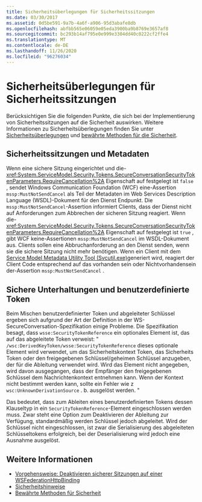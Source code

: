 ```yaml
---
title: Sicherheitsüberlegungen für Sicherheitssitzungen
ms.date: 03/30/2017
ms.assetid: 0d5be591-9a7b-4a6f-a906-95d3abafe8db
ms.openlocfilehash: abfbb565e06059e05eda3900ba9b8769e3657af8
ms.sourcegitcommit: bc293b14af795e0e999e3304dd40c0222cf2ffe4
ms.translationtype: MT
ms.contentlocale: de-DE
ms.lasthandoff: 11/26/2020
ms.locfileid: "96276034"
---
```

# <a name="security-considerations-for-secure-sessions"></a>Sicherheitsüberlegungen für Sicherheitssitzungen

Berücksichtigen Sie die folgenden Punkte, die sich bei der Implementierung von Sicherheitssitzungen auf die Sicherheit auswirken. Weitere Informationen zu Sicherheitsüberlegungen finden Sie unter [Sicherheitsüberlegungen](security-considerations-in-wcf.md) und [bewährte Methoden für die Sicherheit](best-practices-for-security-in-wcf.md).  
  
## <a name="secure-sessions-and-metadata"></a>Sicherheitssitzungen und Metadaten  

 Wenn eine sichere Sitzung eingerichtet und die- <xref:System.ServiceModel.Security.Tokens.SecureConversationSecurityTokenParameters.RequireCancellation%2A> Eigenschaft auf festgelegt ist `false` , sendet Windows Communication Foundation (WCF) eine-Assertion `mssp:MustNotSendCancel` als Teil der Metadaten im Web Services Description Language (WSDL)-Dokument für den Dienst Endpunkt. Die `mssp:MustNotSendCancel`-Assertion informiert Clients, dass der Dienst nicht auf Anforderungen zum Abbrechen der sicheren Sitzung reagiert. Wenn die- <xref:System.ServiceModel.Security.Tokens.SecureConversationSecurityTokenParameters.RequireCancellation%2A> Eigenschaft auf festgelegt ist `true` , gibt WCF keine-Assertionen `mssp:MustNotSendCancel` im WSDL-Dokument aus. Clients sollen eine Abbruchanforderung an den Dienst senden, wenn sie die sichere Sitzung nicht mehr benötigen. Wenn ein Client mit dem [Service Model Metadata Utility Tool (Svcutil.exe)](../servicemodel-metadata-utility-tool-svcutil-exe.md)generiert wird, reagiert der Client Code entsprechend auf das vorhanden sein oder Nichtvorhandensein der-Assertion `mssp:MustNotSendCancel` .  
  
## <a name="secure-conversations-and-custom-tokens"></a>Sichere Unterhaltungen und benutzerdefinierte Token  

 Beim Mischen benutzerdefinierter Token und abgeleiteter Schlüssel ergeben sich aufgrund der Art der Definition in der WS-SecureConversation-Spezifikation einige Probleme. Die Spezifikation besagt, dass `wsse:SecurityTokenReference` ein optionales Element ist, das auf das abgeleitete Token verweist: " `/wsc:DerivedKeyToken/wsse:SecurityTokenReference` dieses optionale Element wird verwendet, um das Sicherheitskontext Token, das Sicherheits Token oder den freigegebenen Schlüssel/geheimen Schlüssel anzugeben, der für die Ableitung verwendet wird. Wird das Element nicht angegeben, wird davon ausgegangen, dass der Empfänger den freigegebenen Schlüssel dem Nachrichtenkontext entnehmen kann. Wenn der Kontext nicht bestimmt werden kann, sollte ein Fehler wie z `wsc:UnknownDerivationSource` . b. ausgelöst werden. "  
  
 Das bedeutet, dass zum Ableiten eines benutzerdefinierten Tokens dessen Klauseltyp in ein `SecurityTokenReference`-Element eingeschlossen werden muss. Zwar steht eine Option zum Deaktivieren der Ableitung zur Verfügung, standardmäßig werden Schlüssel jedoch abgeleitet. Wird der Schlüssel nicht eingeschlossen, ist zwar die Serialisierung des abgeleiteten Schlüsseltokens erfolgreich, bei der Deserialisierung wird jedoch eine Ausnahme ausgelöst.  
  
## <a name="see-also"></a>Weitere Informationen

- [Vorgehensweise: Deaktivieren sicherer Sitzungen auf einer WSFederationHttpBinding](how-to-disable-secure-sessions-on-a-wsfederationhttpbinding.md)
- [Sicherheitshinweise](security-considerations-in-wcf.md)
- [Bewährte Methoden für Sicherheit](best-practices-for-security-in-wcf.md)
